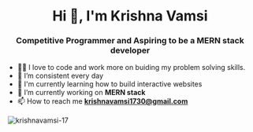 <h1 align="center">Hi 👋, I'm Krishna Vamsi</h1>
<h3 align="center">Competitive Programmer and Aspiring to be a MERN stack developer</h3>

- 🧑‍💻 I love to code and work more on buiding my problem solving skills.
- 🌱 I’m consistent every day
- 🚀 I'm currently learning how to build interactive websites
- 🔭 I’m currently working on **MERN stack**
- 📫 How to reach me **krishnavamsi1730@gmail.com**
<p>&nbsp;<img align="center" src="https://github-readme-stats.vercel.app/api?username=krishnavamsi-17&show_icons=true&locale=en" alt="krishnavamsi-17" /></p>
